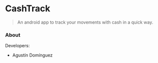 # CashTrack

> An android app to track your movements with cash in a quick way.

### About

Developers:

 * Agustín Domínguez
